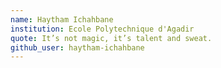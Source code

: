 ```yaml
---
name: Haytham Ichahbane
institution: Ecole Polytechnique d'Agadir
quote: It’s not magic, it’s talent and sweat.
github_user: haytham-ichahbane
---
```

